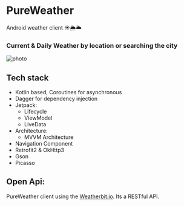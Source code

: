 # PureWeather
Android weather client ☀️🌦️🌥️

### Current & Daily Weather by location or searching the city

![photo](https://user-images.githubusercontent.com/74020408/201151816-586a488f-acbf-489c-b89a-04404e54adcb.png)


## Tech stack
- Kotlin based, Coroutines for asynchronous
- Dagger for dependency injection
- Jetpack:
  - Lifecycle
  - ViewModel
  - LiveData
- Architecture:
  - MVVM Architecture
- Navigation Component
- Retrofit2 & OkHttp3
- Gson
- Picasso

## Open Api:

PureWeather client using the [Weatherbit.io](https://www.weatherbit.io/features). Its a RESTful API.
